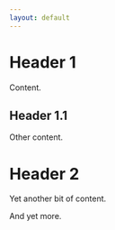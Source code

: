 ```yaml
---
layout: default
---
```


# Header 1

Content.

## Header 1.1

Other content.

# Header 2

Yet another bit of content.

And yet more.
